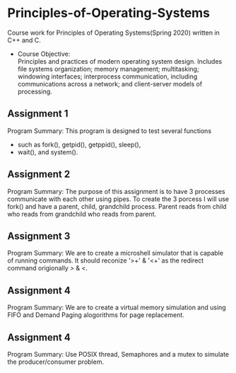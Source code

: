# Principles-of-Operating-Systems
Course work for Principles of Operating Systems(Spring 2020) written in C++ and C.
* Course Objective: </br>
  <t>Principles and practices of modern operating system design. Includes file systems organization; memory management; multitasking; windowing interfaces; interprocess communication, including communications across a network; and client-server models of processing.

## Assignment 1 </br>

Program Summary: This program is designed to test several functions
 * such as fork(), getpid(), getppid(), sleep(),
 * wait(), and system().

## Assignment 2 </br>

Program Summary: The purpose of this assignment
  is to have 3 processes communicate with each other
  using pipes. To create the 3 porcess I will use 
  fork() and have a parent, child, grandchild process.
  Parent reads from child who reads from grandchild
  who reads from parent. 

## Assignment 3 </br>

Program Summary: We are to create a microshell
  simulator that is capable of running commands.
  It should reconize '>+' & '<+' as the redirect
  command origionally > & <.

## Assignment 4 </br>

Program Summary: We are to create a virtual
  memory simulation and using FIFO and Demand Paging alogorithms for
  page replacement. 

## Assignment 4 </br>

Program Summary: Use POSIX thread, Semaphores 
  and a mutex to simulate the producer/consumer 
 problem.
